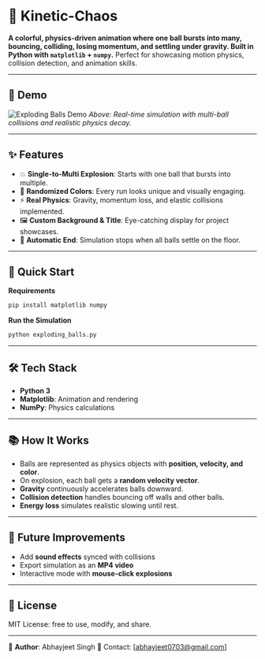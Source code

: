 # 🎇 Kinetic-Chaos

**A colorful, physics-driven animation where one ball bursts into many, bouncing, colliding, losing momentum, and settling under gravity. Built in Python with `matplotlib` + `numpy`.** Perfect for showcasing motion physics, collision detection, and animation skills.

---

## 🎥 Demo

![Exploding Balls Demo]([Kinetic-Chaos.gif](https://github.com/abhayjeet-singh-tech/Kinetic-Chaos/blob/main/kinetic_chaos.gif))
*Above: Real-time simulation with multi-ball collisions and realistic physics decay.*

---

## ✨ Features

* 💥 **Single-to-Multi Explosion**: Starts with one ball that bursts into multiple.
* 🎨 **Randomized Colors**: Every run looks unique and visually engaging.
* ⚡ **Real Physics**: Gravity, momentum loss, and elastic collisions implemented.
* 🖼 **Custom Background & Title**: Eye-catching display for project showcases.
* 🏁 **Automatic End**: Simulation stops when all balls settle on the floor.

---

## 🚀 Quick Start

**Requirements**

```bash
pip install matplotlib numpy
```

**Run the Simulation**

```bash
python exploding_balls.py
```

---

## 🛠 Tech Stack

* **Python 3**
* **Matplotlib**: Animation and rendering
* **NumPy**: Physics calculations

---

## 📚 How It Works

* Balls are represented as physics objects with **position, velocity, and color**.
* On explosion, each ball gets a **random velocity vector**.
* **Gravity** continuously accelerates balls downward.
* **Collision detection** handles bouncing off walls and other balls.
* **Energy loss** simulates realistic slowing until rest.

---

## 🔮 Future Improvements

* Add **sound effects** synced with collisions
* Export simulation as an **MP4 video**
* Interactive mode with **mouse-click explosions**

---

## 📄 License

MIT License: free to use, modify, and share.

---

💌 **Author**: Abhayjeet Singh
📧 Contact: \[[abhayjeet0703@gmail.com](mailto:abhayjeet0703@gmail.com)]



